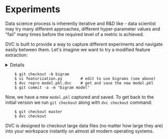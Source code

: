 # Experiments

Data science process is inherently iterative and R&D like - data scientist may
try many different approaches, different hyper-parameter values and "fail" many
times before the required level of a metric is achieved.

DVC is built to provide a way to capture different experiments and navigate
easily between them. Let's imagine we want to try a modified feature extraction:

<details>

### Expand to see code modifications

Edit `featurization.py` to enable bigrams and increase number of features. Find
and chage the `CountVectorizer` arguments, specify `ngram_range` and increase
number of features:

```python
    bag_of_words = CountVectorizer(stop_words='english',
                                   max_features=6000,
                                   ngram_range=(1, 2))
```
</details>


```dvc
    $ git checkout -b bigram
    $ vi featurization.py        # edit to use bigrams (see above)
    $ dvc repro model.pkl.dvc    # get and save the new model.pkl
    $ git commit -a -m "bigram model"
```

Now, we have a new `model.pkl` captured and saved. To get back to the initial
version we run `git checkout` along with `dvc checkout` command:

```
    $ git checkout master
    $ dvc checkout
```

DVC is designed to checkout large data files (no matter how large they are) into
your workspace instantly on almost all modern operating systems.
